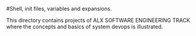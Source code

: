 #Shell, init files, variables and expansions.

This directory contains projects of ALX SOFTWARE ENGINEERING TRACK where the concepts and basics of system devops is illustrated.
